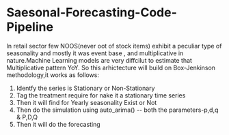 # Saesonal-Forecasting-Code-Pipeline
In retail sector few NOOS(never oot of stock items) exhibit a peculiar type of seasonality and mostly it was event base , and multiplicative in nature.Machine Learning models are very diffcilut to estimate that Multiplicative pattern YoY.
So this arhictecture will build on Box-Jenkinson methodology,it works as follows:
1) Identfy the series is Stationary or Non-Stationary 
2) Tag the treatment require for nake it a stationary time series 
3) Then it will find for Yearly seasonality Exist or Not 
4) Then do the simulation using auto_arima() -- both the parameters-p,d,q & P,D,Q
5) Then it will do the forecasting 
